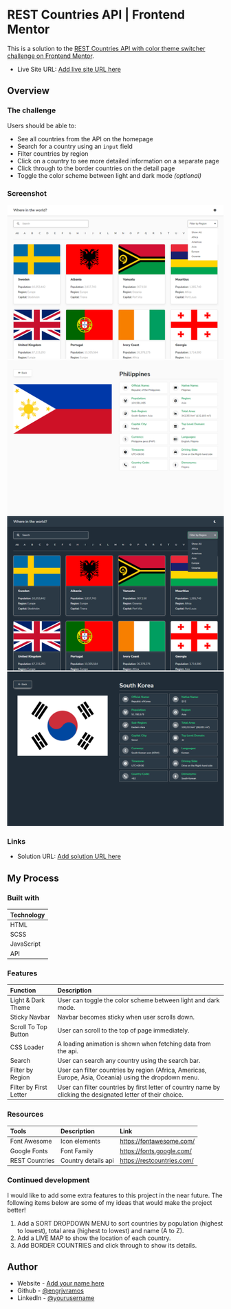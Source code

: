 # REST Countries API | Frontend Mentor

This is a solution to the [REST Countries API with color theme switcher challenge on Frontend Mentor](https://www.frontendmentor.io/challenges/rest-countries-api-with-color-theme-switcher-5cacc469fec04111f7b848ca). 

- Live Site URL: [Add live site URL here](https://your-live-site-url.com)

## Overview

### The challenge

Users should be able to:

- See all countries from the API on the homepage
- Search for a country using an `input` field
- Filter countries by region
- Click on a country to see more detailed information on a separate page
- Click through to the border countries on the detail page
- Toggle the color scheme between light and dark mode _(optional)_

### Screenshot

![](/public/img/screenshot-01.png)
![](/public/img/screenshot-02.png)
![](/public/img/screenshot-03.png)
![](/public/img/screenshot-04.png)

### Links

- Solution URL: [Add solution URL here](https://github.com/engrjvramos/rest-countries-api)


## My Process

### Built with

| Technology |
| ---------- |
| HTML       |
| SCSS       |
| JavaScript |
| API        |

### Features

| Function               | Description                                                  |
| :--------------------- | :----------------------------------------------------------- |
| Light & Dark Theme     | User can toggle the color scheme between light and dark mode. |
| Sticky Navbar          | Navbar becomes sticky when user scrolls down.                |
| Scroll To Top Button   | User can scroll to the top of page immediately.              |
| CSS Loader             | A loading animation is shown when fetching data from the api. |
| Search                 | User can search any country using the search bar.            |
| Filter by Region       | User can filter countries by region (Africa, Americas, Europe, Asia, Oceania) using the dropdown menu. |
| Filter by First Letter | User can filter countries by first letter of country name by clicking the designated letter of their choice. |

### Resources

| Tools          | Description         | Link                       |
| :------------- | :------------------ | :------------------------- |
| Font Awesome   | Icon elements       | https://fontawesome.com/   |
| Google Fonts   | Font Family         | https://fonts.google.com/  |
| REST Countries | Country details api | https://restcountries.com/ |


### Continued development

I would like to add some extra features to this project in the near future. The following items below are some of my ideas that would make the project better!

1. Add a SORT DROPDOWN MENU to sort countries by population (highest to lowest), total area (highest to lowest) and name (A to Z).
2. Add a LIVE MAP to show the location of each country.
3. Add BORDER COUNTRIES and click through to show its details.

## Author

- Website - [Add your name here](https://www.your-site.com)
- Github - [@engrjvramos](https://github.com/engrjvramos)
- LinkedIn - [@yourusername](https://www.linkedin.com/in/jose-roberto-ramos-7702b1131/)
